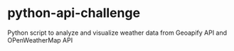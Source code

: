 # python-api-challenge
Python script to analyze and visualize weather data from Geoapify API and OPenWeatherMap API
